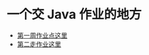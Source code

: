 # 一个交 Java 作业的地方

* [第一周作业点这里](./week%201/几种%20Java%20Web%20容器性能测试报告.md)
* [第二走作业这里](./week%202/认识%20java%20虚拟机.md)